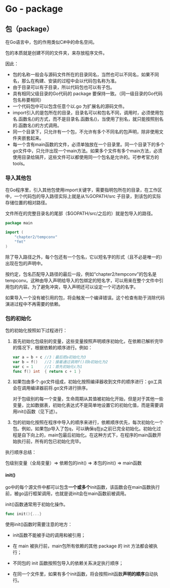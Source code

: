 # Go - package



## 包（package）

在Go语言中，包的作用类似C#中的命名空间。

包的本质就是创建不同的文件夹，来存放程序文件。

因此：

- 包的名称一般会与源码文件所在的目录同名，当然也可以不同名，如果不同名，那么在构建、安装的过程中会以代码包名称为准。
- 由于目录可以有子目录，所以代码包也可以有子包。
- 具有相同父级目录的Go代码的 package 要保持一致。（同一级目录的Go代码包名称要相同）
- 一个代码包中可以包含任意个以.go 为扩展名的源码文件。
- import引入的是包所在的目录，目录名可以和包名不同，调用时，必须使用包名.函数名()的方式，而不是目录名.函数名()，当使用了别名，就只能按照别名的.函数名()的方式调用。
- 同一个目录下，只允许有一个包，不允许有多个不同名的包声明，除非使用文件夹嵌套起来。
- 每一个含有main函数的文件，必须单独放在一个目录里。同一个目录下的多个go文件中，只允许出现一个main方法。如果多个文件有多个main方法，必须使用目录给隔开，这些文件可以都使用同一个包名是允许的。可参考官方的tools。



### 导入其他包

在Go程序里，引入其他包使用import关键字，需要指明包所在的目录，在工作区中，一个代码包的导入路径实际上就是从%GOPATH/src 子目录，到该包的实际存储位置的相对路径。

文件所在的完整目录名的尾部（$GOPATH/src/之后的）就是包导入的路径。

```go
package main

import (
	"chapter2/tempconv"
	"fmt"
)
```

除了导入路径之外，每个包还有一个包名，它以短名字的形式（且不必是唯一的）出现在包的声明中。

按约定，包名匹配导入路径的最后一段，例如“chapter2/tempconv”的包名是tempconv。这种由导入声明给导入的包绑定的短名字，可以用来在整个文件中引用包的内容。为了避免冲突，导入声明还可以设定一个可选的名字。

 如果导入一个没有被引用的包，将会触发一个编译错误。这个检查有助于消除代码演进过程中不再需要的依赖。

### 包的初始化

包的初始化按照如下过程进行：

1. 首先初始化包级别的变量，这些变量按照声明顺序初始化，在依赖已解析完毕的情况下，根据依赖的顺序进行。例如：

   ```go
   var a = b + c //3：最后把a初始化为3
   var b = f()   //2：接着通过调用f()将b初始化为2
   var c = 1     //1：首先初始化c为1
   func f() int  { return c + 1 }
   ```

2. 如果包由多个.go文件组成，初始化按照编译器收到文件的顺序进行：go工具会在调用编译器前将.go文件进行排序。

   对于包级别的每一个变量，生命周期从其值被初始化开始，但是对于其他一些变量，比如数据表，初始化表达式不是简单地设置它的初始化值，而是需要调用init()函数（见下述）。

3. 包的初始化按照在程序中导入的顺序来进行，依赖顺序优先，每次初始化一个包。例如，如果包p导入了包q，可以确保q在p之前已完全初始化。初始化过程是自下向上的，main包最后初始化。在这种方式下，在程序的main函数开始执行前，所有的包已初始化完毕。

执行顺序总结：

包级别变量（全局变量）=> 依赖包的init() => 本包的init() => main函数



#### init()

go中的每个源文件中都可以包含**一个或多个**init函数，该函数会在main函数执行前，被go运行框架调用，也就是说init会在main函数前被调用。

init()函数通常用于初始化操作。

```go
func init(){...}
```



使用init()函数时需要注意的地方：

- init函数不能被手动的调用和被引用；

- 在 main 被执行前，main包所有依赖的其他 package 的 init 方法都会被执行；
- 不同包的 init 函数按照包导入的依赖关系决定执行顺序；
- 在同一个文件里，如果有多个init函数，将会按照init函数**声明的顺序**自动执行。

 



